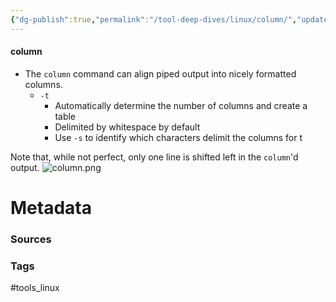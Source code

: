 ```yaml
---
{"dg-publish":true,"permalink":"/tool-deep-dives/linux/column/","updated":"2024-03-12T16:39:00.000-07:00"}
---
```


#### column
- The `column` command can align piped output into nicely formatted columns.
	- `-t`
		- Automatically determine the number of columns and create a table
		- Delimited by whitespace by default
		- Use `-s` to identify which characters delimit the columns for t


Note that, while not perfect, only one line is shifted left in the `column`'d output.
![column.png](/img/user/Attachments/column.png)




# Metadata

### Sources

### Tags
#tools_linux 